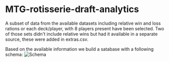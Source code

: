 # MTG-rotisserie-draft-analytics

A subset of data from the available datasets including relative win and loss rations or each deck/player, with 8 players present have been selected. Two of those sets didn't include relative wins but had it available in a separate source, these were added in extras.csv.

Based on the available information we build a satabase with a following schema:
![Schema](schema_vrd.PNG)
